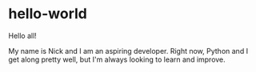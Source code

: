 # hello-world

Hello all!

My name is Nick and I am an aspiring developer. 
Right now, Python and I get along pretty well, but I'm always looking to learn and improve.
